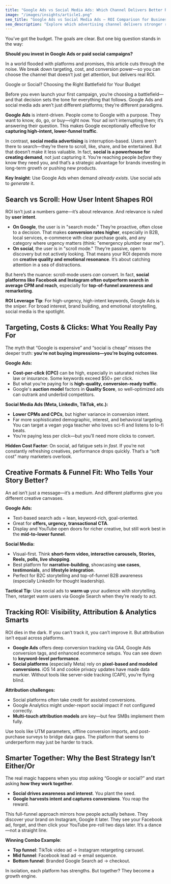 ```yaml
---
title: "Google Ads vs Social Media Ads: Which Channel Delivers Better ROI for Your Business?"
image: "/images/insights/article1.png"
seo_title: "Google Ads vs Social Media Ads – ROI Comparison for Businesses"
seo_description: "Explore which advertising channel delivers stronger returns for your business. Learn how Google Ads and social platforms compare cost, performance, and customer intent."
---
```


You’ve got the budget. The goals are clear. But one big question stands in the way:

**Should you invest in Google Ads or paid social campaigns?**

In a world flooded with platforms and promises, this article cuts through the noise. We break down targeting, cost, and conversion power—so you can choose the channel that doesn’t just get attention, but delivers real ROI.

Google or Social? Choosing the Right Battlefield for Your Budget

Before you even launch your first campaign, you’re choosing a battlefield—and that decision sets the tone for everything that follows. Google Ads and social media ads aren’t just different platforms; they’re different paradigms.

**Google Ads** is intent-driven. People come to Google with a purpose. They want to know, do, go, or buy—right now. Your ad isn’t interrupting them; it’s answering their question. This makes Google exceptionally effective for **capturing high-intent, lower-funnel traffic**.

In contrast, **social media advertising** is interruption-based. Users aren’t there to search—they’re there to scroll, like, share, and be entertained. But that doesn’t make it less valuable. In fact, **social is a powerhouse for creating demand**, not just capturing it. You’re reaching people _before_ they know they need you, and that’s a strategic advantage for brands investing in long-term growth or pushing new products.

**Key Insight**: Use Google Ads when demand _already exists_. Use social ads to _generate_ it.

## **Search vs Scroll: How User Intent Shapes ROI**

ROI isn’t just a numbers game—it’s about relevance. And relevance is ruled by **user intent**.

- **On Google**, the user is in "search mode." They’re proactive, often close to a decision. That makes **conversion rates higher**, especially in B2B, local services, e-commerce with clear purchase goals, and any category where urgency matters (think: "emergency plumber near me").
- **On social**, the user is in "scroll mode." They’re passive, open to discovery but not actively looking. That means your ROI depends more on **creative quality and emotional resonance**. It’s about catching attention in a sea of distractions.

But here’s the nuance: scroll-mode users _can_ convert. In fact, **social platforms like Facebook and Instagram often outperform search in average CPM and reach**, especially for **top-of-funnel awareness and remarketing**.

**ROI Leverage Tip**: For high-urgency, high-intent keywords, Google Ads is the sniper. For broad interest, brand building, and emotional storytelling, social media is the spotlight.

## **Targeting, Costs & Clicks: What You Really Pay For**

The myth that “Google is expensive” and “social is cheap” misses the deeper truth: **you’re not buying impressions—you’re buying outcomes**.

**Google Ads:**

- **Cost-per-click (CPC)** can be high, especially in saturated niches like law or insurance. Some keywords exceed \$50+ per click.
- But what you're paying for is **high-quality, conversion-ready traffic**.
- Google's **auction model** factors in **Quality Score**, so well-optimized ads can outrank and underbid competitors.

**Social Media Ads (Meta, LinkedIn, TikTok, etc.):**

- **Lower CPMs and CPCs**, but higher variance in conversion intent.
- Far more sophisticated demographic, interest, and behavioral targeting. You can target a vegan yoga teacher who loves sci-fi and listens to lo-fi beats.
- You’re paying less per click—but you’ll need more clicks to convert.

**Hidden Cost Factor**: On social, ad fatigue sets in _fast_. If you’re not constantly refreshing creatives, performance drops quickly. That’s a “soft cost” many marketers overlook.

## **Creative Formats & Funnel Fit: Who Tells Your Story Better?**

An ad isn’t just a message—it’s a medium. And different platforms give you different creative canvases.

**Google Ads:**

- Text-based search ads = lean, keyword-rich, goal-oriented.
- Great for **offers, urgency, transactional CTA**.
- Display and YouTube open doors for richer creative, but still work best in the **mid-to-lower funnel**.

**Social Media:**

- Visual-first. Think **short-form video, interactive carousels, Stories, Reels, polls, live shopping**.
- Best platform for **narrative-building**, showcasing **use cases**, **testimonials**, and **lifestyle integration**.
- Perfect for B2C storytelling and top-of-funnel B2B awareness (especially LinkedIn for thought leadership).

**Tactical Tip**: Use social ads to **warm up** your audience with storytelling. Then, retarget warm users via Google Search when they’re ready to act.

## **Tracking ROI: Visibility, Attribution & Analytics Smarts**

ROI dies in the dark. If you can’t track it, you can’t improve it. But attribution isn’t equal across platforms.

- **Google Ads** offers deep conversion tracking via GA4, Google Ads conversion tags, and enhanced ecommerce setups. You can see down to **keyword-level performance**.
- **Social platforms** (especially Meta) rely on **pixel-based and modeled conversions**. iOS 14 and cookie privacy updates have made data murkier. Without tools like server-side tracking (CAPI), you’re flying blind.

**Attribution сhallenges:**

- Social platforms often take credit for assisted conversions.
- Google Analytics might under-report social impact if not configured correctly.
- **Multi-touch attribution models** are key—but few SMBs implement them fully.

Use tools like UTM parameters, offline conversion imports, and post-purchase surveys to bridge data gaps. The platform that seems to underperform may just be harder to track.

## **Smarter Together: Why the Best Strategy Isn’t Either/Or**

The real magic happens when you stop asking “Google or social?” and start asking **how they work together**.

- **Social drives awareness and interest**. You plant the seed.
- **Google harvests intent and captures conversions**. You reap the reward.

This full-funnel approach mirrors how people actually behave. They discover your brand on Instagram, Google it later. They see your Facebook ad, forget, and then click your YouTube pre-roll two days later. It’s a dance—not a straight line.

**Winning Combo Example**:

- **Top funnel**: TikTok video ad → Instagram retargeting carousel.
- **Mid funnel**: Facebook lead ad → email sequence.
- **Bottom funnel**: Branded Google Search ad → checkout.

In isolation, each platform has strengths. But together? They become a growth engine.
